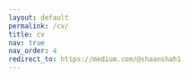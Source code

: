 ```yaml
---
layout: default
permalink: /cv/
title: cv
nav: true
nav_order: 4
redirect_to: https://medium.com/@shaanshah1
---
```

